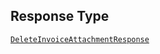 ## Response Type

[`DeleteInvoiceAttachmentResponse`](../../doc/models/delete-invoice-attachment-response.md)
